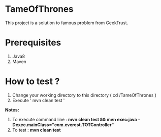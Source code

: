 # TameOfThrones

This project is a solution to famous problem from GeekTrust.

# Prerequisites
1) Java8
2) Maven

# How to test ?

1) Change your working directory to this directory ( cd <PATH>/TameOfThrones )
2) Execute ' mvn clean test '

<b>Notes:</b>
1) To execute command line : <b>mvn clean test && mvn exec:java -Dexec.mainClass="com.everest.TOTController"</b>
2) To test : <b>mvn clean test</b>
